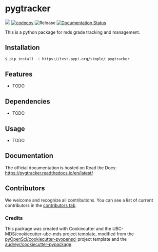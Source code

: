 # pygtracker 

![](https://github.com/jianructose/pygtracker/workflows/build/badge.svg) [![codecov](https://codecov.io/gh/jianructose/pygtracker/branch/main/graph/badge.svg)](https://codecov.io/gh/jianructose/pygtracker) ![Release](https://github.com/jianructose/pygtracker/workflows/Release/badge.svg) [![Documentation Status](https://readthedocs.org/projects/pygtracker/badge/?version=latest)](https://pygtracker.readthedocs.io/en/latest/?badge=latest)

This is a python package for mds grade tracking and management.

## Installation

```bash
$ pip install -i https://test.pypi.org/simple/ pygtracker
```

## Features

- TODO

## Dependencies

- TODO

## Usage

- TODO

## Documentation

The official documentation is hosted on Read the Docs: https://pygtracker.readthedocs.io/en/latest/

## Contributors

We welcome and recognize all contributions. You can see a list of current contributors in the [contributors tab](https://github.com/jianructose/pygtracker/graphs/contributors).

### Credits

This package was created with Cookiecutter and the UBC-MDS/cookiecutter-ubc-mds project template, modified from the [pyOpenSci/cookiecutter-pyopensci](https://github.com/pyOpenSci/cookiecutter-pyopensci) project template and the [audreyr/cookiecutter-pypackage](https://github.com/audreyr/cookiecutter-pypackage).
